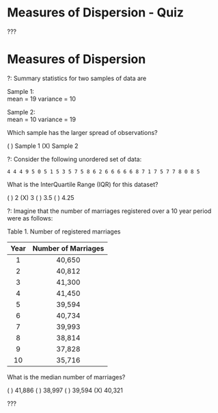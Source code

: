 # Measures of Dispersion - Quiz

???

# Measures of Dispersion

?: Summary statistics for two samples of data are

Sample 1:    
mean = 19
variance = 10

Sample 2:    
mean = 10
variance = 19

Which sample has the larger spread of observations?

( ) Sample 1
(X) Sample 2

?: Consider the following unordered set of data:

`4 4 4 9 5 0 5 1 5 3 5 7 5 8 6 2 6 6 6 6 6 8 7 1 7 5 7 7 8 0 8 5`

What is the InterQuartile Range (IQR) for this dataset?

( ) 2
(X) 3
( ) 3.5
( ) 4.25

?: Imagine that the number of marriages registered over a 10 year period were as follows:

Table 1. Number of registered marriages

| Year | Number of Marriages |
|:----:|:-------------------:|
|   1  |        40,650       |
|   2  |        40,812       |
|   3  |        41,300       |
|   4  |        41,450       |
|   5  |        39,594       |
|   6  |        40,734       |
|   7  |        39,993       |
|   8  |        38,814       |
|   9  |        37,828       |
|  10  |        35,716       |

What is the median number of marriages?

( ) 41,886
( ) 38,997
( ) 39,594
(X) 40,321

???

